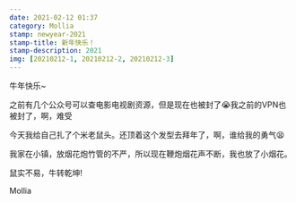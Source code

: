 ```yaml
---
date: 2021-02-12 01:37
category: Mollia
stamp: newyear-2021
stamp-title: 新年快乐！
stamp-description: 2021
img: [20210212-1, 20210212-2, 20210212-3]
---
```


<p>
牛年快乐~

之前有几个公众号可以查电影电视剧资源，但是现在也被封了😭我之前的VPN也被封了，啊，难受

今天我给自己扎了个米老鼠头。还顶着这个发型去拜年了，啊，谁给我的勇气😫

我家在小镇，放烟花炮竹管的不严，所以现在鞭炮烟花声不断，我也放了小烟花。

鼠实不易，牛转乾坤!

Mollia



</p>